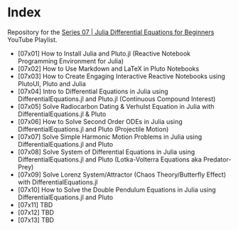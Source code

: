 # Index

Repository for the [Series 07 | Julia Differential Equations for Beginners](https://www.youtube.com/watch?v=ex6dlDJgNNE&list=PLhQ2JMBcfAsjeC10lx_2zDlFUMkBUTyyO) YouTube Playlist.

* [07x01] How to Install Julia and Pluto.jl (Reactive Notebook Programming Environment for Julia)
* [07x02] How to Use Markdown and LaTeX in Pluto Notebooks
* [07x03] How to Create Engaging Interactive Reactive Notebooks using PlutoUI, Pluto and Julia
* [07x04] Intro to Differential Equations in Julia using DifferentialEquations.jl and Pluto.jl (Continuous Compound Interest)
* [07x05] Solve Radiocarbon Dating & Verhulst Equation in Julia with DifferentialEquations.jl & Pluto
* [07x06] How to Solve Second Order ODEs in Julia using DifferentialEquations.jl and Pluto (Projectile Motion)
* [07x07] Solve Simple Harmonic Motion Problems in Julia using DifferentialEquations.jl and Pluto
* [07x08] Solve System of Differential Equations in Julia using DifferentialEquations.jl and Pluto (Lotka-Volterra Equations aka Predator-Prey)
* [07x09] Solve Lorenz System/Attractor (Chaos Theory/Butterfly Effect) with DifferentialEquations.jl
* [07x10] How to Solve the Double Pendulum Equations in Julia using DifferentialEquations.jl and Pluto
* [07x11] TBD
* [07x12] TBD
* [07x13] TBD
